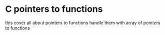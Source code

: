 # C pointers to functions

this cover all about pointers to functions
handle them with array of pointers to functions
